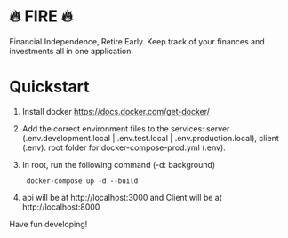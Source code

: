 # 🔥 FIRE 🔥

Financial Independence, Retire Early. Keep track of your finances and investments all in one application.

# Quickstart

1. Install docker https://docs.docker.com/get-docker/
1. Add the correct environment files to the services: server (.env.development.local | .env.test.local | .env.production.local), client (.env). root folder for docker-compose-prod.yml (.env). 
1. In root, run the following command (-d: background)

        docker-compose up -d --build

1. api will be at http://localhost:3000 and Client will be at http://localhost:8000

Have fun developing!

